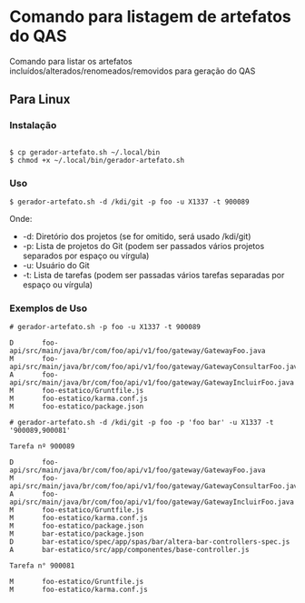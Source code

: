 # Comando para listagem de artefatos do QAS

Comando para listar os artefatos incluídos/alterados/renomeados/removidos para geração do QAS

## Para Linux

### Instalação

``` console

$ cp gerador-artefato.sh ~/.local/bin
$ chmod +x ~/.local/bin/gerador-artefato.sh

```

### Uso

``` console
$ gerador-artefato.sh -d /kdi/git -p foo -u X1337 -t 900089
```

Onde:

- -d: Diretório dos projetos (se for omitido, será usado /kdi/git)
- -p: Lista de projetos do Git (podem ser passados vários projetos separados por espaço ou vírgula)
- -u: Usuário do Git
- -t: Lista de tarefas (podem ser passadas vários tarefas separadas por espaço ou vírgula)

### Exemplos de Uso

``` console
# gerador-artefato.sh -p foo -u X1337 -t 900089

D       foo-api/src/main/java/br/com/foo/api/v1/foo/gateway/GatewayFoo.java
M       foo-api/src/main/java/br/com/foo/api/v1/foo/gateway/GatewayConsultarFoo.java
A       foo-api/src/main/java/br/com/foo/api/v1/foo/gateway/GatewayIncluirFoo.java
M       foo-estatico/Gruntfile.js
M       foo-estatico/karma.conf.js
M       foo-estatico/package.json

```

``` console
# gerador-artefato.sh -d /kdi/git -p foo -p 'foo bar' -u X1337 -t '900089,900081'

Tarefa nº 900089

D       foo-api/src/main/java/br/com/foo/api/v1/foo/gateway/GatewayFoo.java
M       foo-api/src/main/java/br/com/foo/api/v1/foo/gateway/GatewayConsultarFoo.java
A       foo-api/src/main/java/br/com/foo/api/v1/foo/gateway/GatewayIncluirFoo.java
M       foo-estatico/Gruntfile.js
M       foo-estatico/karma.conf.js
M       foo-estatico/package.json
M       bar-estatico/package.json
D       bar-estatico/spec/app/spas/bar/altera-bar-controllers-spec.js
A       bar-estatico/src/app/componentes/base-controller.js

Tarefa n° 900081

M       foo-estatico/Gruntfile.js
M       foo-estatico/karma.conf.js

```
